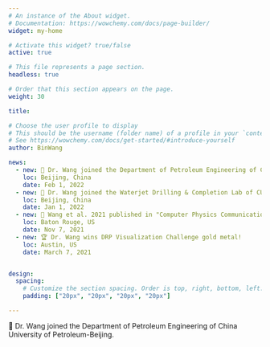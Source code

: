 ```yaml
---
# An instance of the About widget.
# Documentation: https://wowchemy.com/docs/page-builder/
widget: my-home

# Activate this widget? true/false
active: true

# This file represents a page section.
headless: true

# Order that this section appears on the page.
weight: 30

title:

# Choose the user profile to display
# This should be the username (folder name) of a profile in your `content/authors/` folder.
# See https://wowchemy.com/docs/get-started/#introduce-yourself
author: BinWang

news:
  - new: 📰 Dr. Wang joined the Department of Petroleum Engineering of China University of Petroleum-Beijing.
    loc: Beijing, China
    date: Feb 1, 2022
  - new: 📰 Dr. Wang joined the Waterjet Drilling & Completion Lab of CUPB.
    loc: Beijing, China
    date: Jan 1, 2022
  - new: 📰 Wang et al. 2021 published in "Computer Physics Communications" on GPU accelerated particle tracking algorihtm!
    loc: Baton Rouge, US
    date: Nov 7, 2021
  - new: 🏆 Dr. Wang wins DRP Visualization Challenge gold metal!
    loc: Austin, US
    date: March 7, 2021


design:
  spacing:
    # Customize the section spacing. Order is top, right, bottom, left.
    padding: ["20px", "20px", "20px", "20px"]

---
```


📰 Dr. Wang joined the Department of Petroleum Engineering of China University of Petroleum-Beijing.
